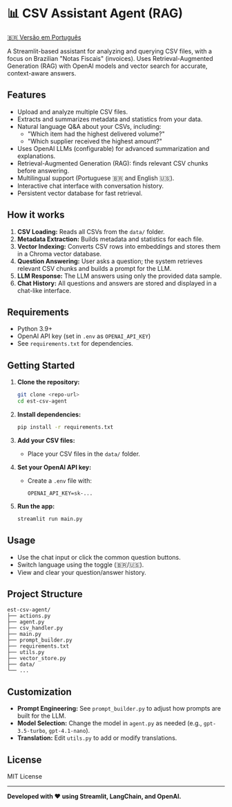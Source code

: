 # 📊 CSV Assistant Agent (RAG)

[🇧🇷 Versão em Português](README.pt.md)

A Streamlit-based assistant for analyzing and querying CSV files, with a focus on Brazilian "Notas Fiscais" (invoices). Uses Retrieval-Augmented Generation (RAG) with OpenAI models and vector search for accurate, context-aware answers.

## Features

- Upload and analyze multiple CSV files.
- Extracts and summarizes metadata and statistics from your data.
- Natural language Q&A about your CSVs, including:
  - "Which item had the highest delivered volume?"
  - "Which supplier received the highest amount?"
- Uses OpenAI LLMs (configurable) for advanced summarization and explanations.
- Retrieval-Augmented Generation (RAG): finds relevant CSV chunks before answering.
- Multilingual support (Portuguese 🇧🇷 and English 🇺🇸).
- Interactive chat interface with conversation history.
- Persistent vector database for fast retrieval.

## How it works

1. **CSV Loading:** Reads all CSVs from the `data/` folder.
2. **Metadata Extraction:** Builds metadata and statistics for each file.
3. **Vector Indexing:** Converts CSV rows into embeddings and stores them in a Chroma vector database.
4. **Question Answering:** User asks a question; the system retrieves relevant CSV chunks and builds a prompt for the LLM.
5. **LLM Response:** The LLM answers using only the provided data sample.
6. **Chat History:** All questions and answers are stored and displayed in a chat-like interface.

## Requirements

- Python 3.9+
- OpenAI API key (set in `.env` as `OPENAI_API_KEY`)
- See `requirements.txt` for dependencies.

## Getting Started

1. **Clone the repository:**
   ```bash
   git clone <repo-url>
   cd est-csv-agent
   ```

2. **Install dependencies:**
   ```bash
   pip install -r requirements.txt
   ```

3. **Add your CSV files:**
   - Place your CSV files in the `data/` folder.

4. **Set your OpenAI API key:**
   - Create a `.env` file with:
     ```
     OPENAI_API_KEY=sk-...
     ```

5. **Run the app:**
   ```bash
   streamlit run main.py
   ```

## Usage

- Use the chat input or click the common question buttons.
- Switch language using the toggle (🇧🇷/🇺🇸).
- View and clear your question/answer history.

## Project Structure

```
est-csv-agent/
├── actions.py
├── agent.py
├── csv_handler.py
├── main.py
├── prompt_builder.py
├── requirements.txt
├── utils.py
├── vector_store.py
├── data/
└── ...
```

## Customization

- **Prompt Engineering:** See `prompt_builder.py` to adjust how prompts are built for the LLM.
- **Model Selection:** Change the model in `agent.py` as needed (e.g., `gpt-3.5-turbo`, `gpt-4.1-nano`).
- **Translation:** Edit `utils.py` to add or modify translations.

## License

MIT License

---

**Developed with ❤️ using Streamlit, LangChain, and OpenAI.**
